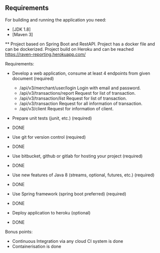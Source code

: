 ## Requirements

For building and running the application you need:

- [JDK 1.8]
- [Maven 3]

** Project based on Spring Boot and RestAPI. Project has a docker file and can be dockerized.
Project build on Heroku and can be reached
    https://raven-reporting.herokuapp.com/


Requirements:

* Develop a web application, consume at least 4 endpoints from given document
(required)
    * /api/v3/merchant/user/login Login with email and password.
    * /api/v3/transactions/report Request for list of transaction.
    * /api/v3/transaction/list Request for list of transaction.
    * /api/v3/transaction Request for all information of transaction.
    * /api/v3/client Request for information of client.
* Prepare unit tests (junit, etc.) (required)
* DONE

* Use git for version control (required)
* DONE

* Use bitbucket, github or gitlab for hosting your project (required)
* DONE

* Use new features of Java 8 (streams, optional, futures, etc.) (required)
* DONE

* Use Spring framework (spring boot preferred) (required)
* DONE

* Deploy application to heroku (optional)
* DONE


Bonus points:
* Continuous Integration via any cloud CI system is done
* Containerisation is done


